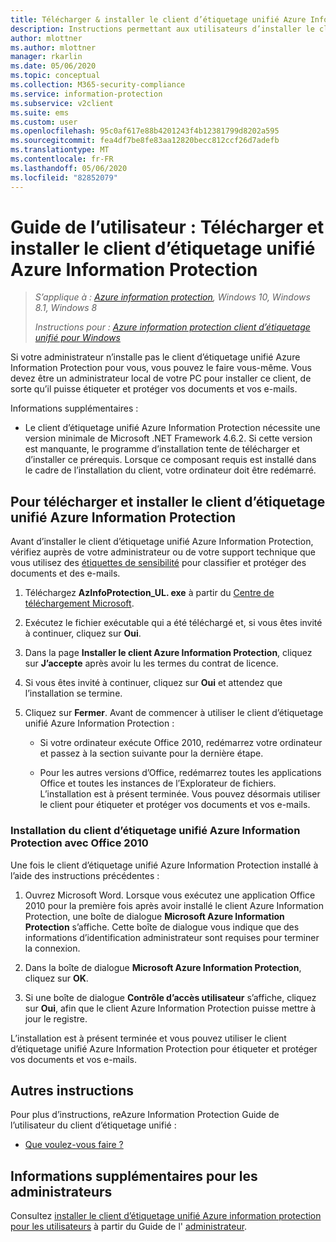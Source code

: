```yaml
---
title: Télécharger & installer le client d’étiquetage unifié Azure Information Protection
description: Instructions permettant aux utilisateurs d’installer le client d’étiquetage unifié Azure Information Protection pour Windows, afin que vous puissiez classer et protéger vos documents et e-mails.
author: mlottner
ms.author: mlottner
manager: rkarlin
ms.date: 05/06/2020
ms.topic: conceptual
ms.collection: M365-security-compliance
ms.service: information-protection
ms.subservice: v2client
ms.suite: ems
ms.custom: user
ms.openlocfilehash: 95c0af617e88b4201243f4b12381799d8202a595
ms.sourcegitcommit: fea4df7be8fe83aa12820becc812ccf26d7adefb
ms.translationtype: MT
ms.contentlocale: fr-FR
ms.lasthandoff: 05/06/2020
ms.locfileid: "82852079"
---
```

# <a name="user-guide-download-and-install-the-azure-information-protection-unified-labeling-client"></a>Guide de l’utilisateur : Télécharger et installer le client d’étiquetage unifié Azure Information Protection

>*S’applique à : [Azure information protection](https://azure.microsoft.com/pricing/details/information-protection), Windows 10, Windows 8.1, Windows 8*
>
> *Instructions pour : [Azure information protection client d’étiquetage unifié pour Windows](../faqs.md#whats-the-difference-between-the-azure-information-protection-client-and-the-azure-information-protection-unified-labeling-client)*

Si votre administrateur n’installe pas le client d’étiquetage unifié Azure Information Protection pour vous, vous pouvez le faire vous-même. Vous devez être un administrateur local de votre PC pour installer ce client, de sorte qu’il puisse étiqueter et protéger vos documents et vos e-mails.

Informations supplémentaires :

- Le client d’étiquetage unifié Azure Information Protection nécessite une version minimale de Microsoft .NET Framework 4.6.2. Si cette version est manquante, le programme d’installation tente de télécharger et d’installer ce prérequis. Lorsque ce composant requis est installé dans le cadre de l’installation du client, votre ordinateur doit être redémarré.


## <a name="to-download-and-install-the-azure-information-protection-unified-labeling-client"></a>Pour télécharger et installer le client d’étiquetage unifié Azure Information Protection

Avant d’installer le client d’étiquetage unifié Azure Information Protection, vérifiez auprès de votre administrateur ou de votre support technique que vous utilisez des [étiquettes de sensibilité](https://docs.microsoft.com/microsoft-365/compliance/sensitivity-labels) pour classifier et protéger des documents et des e-mails.

1. Téléchargez **AzInfoProtection_UL. exe** à partir du [Centre de téléchargement Microsoft](https://www.microsoft.com/en-us/download/details.aspx?id=53018).

2. Exécutez le fichier exécutable qui a été téléchargé et, si vous êtes invité à continuer, cliquez sur **Oui**.

3. Dans la page **Installer le client Azure Information Protection**, cliquez sur **J’accepte** après avoir lu les termes du contrat de licence.

4. Si vous êtes invité à continuer, cliquez sur **Oui** et attendez que l’installation se termine.

6. Cliquez sur **Fermer**. Avant de commencer à utiliser le client d’étiquetage unifié Azure Information Protection :

    - Si votre ordinateur exécute Office 2010, redémarrez votre ordinateur et passez à la section suivante pour la dernière étape.    
        
    - Pour les autres versions d’Office, redémarrez toutes les applications Office et toutes les instances de l’Explorateur de fichiers. L’installation est à présent terminée. Vous pouvez désormais utiliser le client pour étiqueter et protéger vos documents et vos e-mails.

### <a name="installing-the-azure-information-protection-unified-labeling-client-with-office-2010"></a>Installation du client d’étiquetage unifié Azure Information Protection avec Office 2010

Une fois le client d’étiquetage unifié Azure Information Protection installé à l’aide des instructions précédentes :

1. Ouvrez Microsoft Word. Lorsque vous exécutez une application Office 2010 pour la première fois après avoir installé le client Azure Information Protection, une boîte de dialogue **Microsoft Azure Information Protection** s’affiche. Cette boîte de dialogue vous indique que des informations d’identification administrateur sont requises pour terminer la connexion.

2. Dans la boîte de dialogue **Microsoft Azure Information Protection**, cliquez sur **OK**.

3. Si une boîte de dialogue **Contrôle d’accès utilisateur** s’affiche, cliquez sur **Oui**, afin que le client Azure Information Protection puisse mettre à jour le registre.

L’installation est à présent terminée et vous pouvez utiliser le client d’étiquetage unifié Azure Information Protection pour étiqueter et protéger vos documents et vos e-mails.

## <a name="other-instructions"></a>Autres instructions    
Pour plus d’instructions, reAzure Information Protection Guide de l’utilisateur du client d’étiquetage unifié :

- [Que voulez-vous faire ?](clientv2-user-guide.md#what-do-you-want-to-do)

## <a name="additional-information-for-administrators"></a>Informations supplémentaires pour les administrateurs    
Consultez [installer le client d’étiquetage unifié Azure information protection pour les utilisateurs](clientv2-admin-guide-install.md) à partir du Guide de l' [administrateur](clientv2-admin-guide.md).
